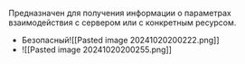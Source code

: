 Предназначен для получения информации о параметрах взаимодействия с сервером или с конкретным ресурсом.
- Безопасный![[Pasted image 20241020200222.png]]
- ![[Pasted image 20241020200255.png]]